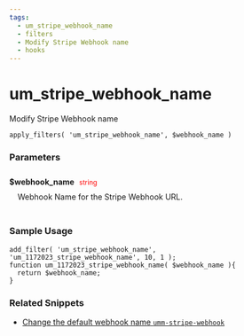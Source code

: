 ```yaml
---
tags: 
  - um_stripe_webhook_name
  - filters
  - Modify Stripe Webhook name
  - hooks
---
```

# um\_stripe\_webhook\_name
Modify Stripe Webhook name
<Badge text="Since 1.0.0" vertical="middle" />
``` php:no-line-numbers
apply_filters( 'um_stripe_webhook_name', $webhook_name )
```
<div class='hook-sep'></div>

### Parameters

<div style='padding: 10px 0px 10px;'>
<strong>$webhook_name</strong> <span style='color:red;font-size:12px;padding: 0px 5px 0px 5px' >string</span>
<div style="margin-left:10px;padding: 10px 5px">Webhook Name for the Stripe Webhook URL.</div>
</div>
<div class='hook-sep'></div>



### Sample Usage

``` php:no-line-numbers
add_filter( 'um_stripe_webhook_name', 'um_1172023_stripe_webhook_name', 10, 1 );
function um_1172023_stripe_webhook_name( $webhook_name ){
  return $webhook_name;
}
```
<div class='hook-sep'></div>



### Related Snippets

- [ Change the default webhook name `umm-stripe-webhook`](../snippets/cd9f5f3a765a2ec4ac68b2806f5c3706)


